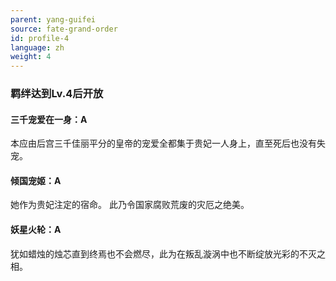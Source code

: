 ```yaml
---
parent: yang-guifei
source: fate-grand-order
id: profile-4
language: zh
weight: 4
---
```


### 羁绊达到Lv.4后开放

#### 三千宠爱在一身：A

本应由后宫三千佳丽平分的皇帝的宠爱全都集于贵妃一人身上，直至死后也没有失宠。

#### 倾国宠姬：A

她作为贵妃注定的宿命。
此乃令国家腐败荒废的灾厄之绝美。

#### 妖星火轮：A

犹如蜡烛的烛芯直到终焉也不会燃尽，此为在叛乱漩涡中也不断绽放光彩的不灭之相。
